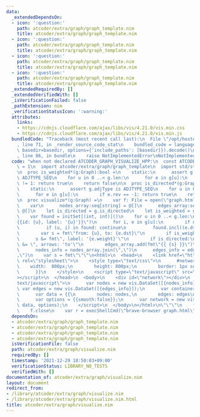 ```yaml
---
data:
  _extendedDependsOn:
  - icon: ':question:'
    path: atcoder/extra/graph/graph_template.nim
    title: atcoder/extra/graph/graph_template.nim
  - icon: ':question:'
    path: atcoder/extra/graph/graph_template.nim
    title: atcoder/extra/graph/graph_template.nim
  - icon: ':question:'
    path: atcoder/extra/graph/graph_template.nim
    title: atcoder/extra/graph/graph_template.nim
  - icon: ':question:'
    path: atcoder/extra/graph/graph_template.nim
    title: atcoder/extra/graph/graph_template.nim
  _extendedRequiredBy: []
  _extendedVerifiedWith: []
  _isVerificationFailed: false
  _pathExtension: nim
  _verificationStatusIcon: ':warning:'
  attributes:
    links:
    - https://cdnjs.cloudflare.com/ajax/libs/vis/4.21.0/vis.min.css
    - https://cdnjs.cloudflare.com/ajax/libs/vis/4.21.0/vis.min.js
  bundledCode: "Traceback (most recent call last):\n  File \"/opt/hostedtoolcache/Python/3.10.1/x64/lib/python3.10/site-packages/onlinejudge_verify/documentation/build.py\"\
    , line 71, in _render_source_code_stat\n    bundled_code = language.bundle(stat.path,\
    \ basedir=basedir, options={'include_paths': [basedir]}).decode()\n  File \"/opt/hostedtoolcache/Python/3.10.1/x64/lib/python3.10/site-packages/onlinejudge_verify/languages/nim.py\"\
    , line 86, in bundle\n    raise NotImplementedError\nNotImplementedError\n"
  code: "when not declared ATCODER_GRAPH_VISUALIZE_HPP:\n  const ATCODER_GRAPH_VISUALIZE_HPP*\
    \ = 1\n  import atcoder/extra/graph/graph_template\n  import std/strformat, std/os\n\
    \n  proc is_weighted*(g:Graph):bool =\n    static:\n      assert g.adjType is\
    \ ADJTYPE_SEQ\n    for u in 0 ..< g.len:\n      for e in g[u]:\n        if e.weight\
    \ != 1: return true\n    return false\n\n  proc is_directed*(g:Graph):bool =\n\
    \    static:\n      assert g.adjType is ADJTYPE_SEQ\n    for u in 0 ..< g.len:\n\
    \      for e in g[u]:\n        if e.rev == -1: return true\n    return false\n\
    \n  proc visualize*(g:Graph) =\n    var f: File = open(\"graph.html\", FileMode.fmWrite)\n\
    \    var\n      nodes_array:seq[string] = @[]\n      edges_array:seq[string] =\
    \ @[]\n    let is_directed = g.is_directed\n    let is_weighted = g.is_weighted\n\
    \    var found = initSet[(int, int)]()\n    for u in 0 ..< g.len:\n      nodes_array.add(fmt\"\
    {{id: {u}, label: '{u}'}}\")\n      for i, e in g[u]:\n        if not is_directed:\n\
    \          if (u, i) in found: continue\n          found.incl((e.dst, e.rev))\n\
    \        var s = fmt\"from: {u}, to: {e.dst}\"\n        if is_weighted:\n    \
    \      s &= fmt\", label: '{e.weight}'\"\n        if is_directed:\n          s\
    \ &= \", arrows: 'to'\"\n        edges_array.add(fmt\"{{ {s} }}\")\n    let\n\
    \      nodes_info = nodes_array.join(\",\")\n      edges_info = edges_array.join(\"\
    ,\")\n    var s = fmt\"\"\"\n<html>\n  <head>\n    <link href=\"https://cdnjs.cloudflare.com/ajax/libs/vis/4.21.0/vis.min.css\"\
    \ rel=\"stylesheet\">\n    <style type=\"text/css\">\n      #network {{\n    \
    \    width:  800px;\n        height: 800px;\n        border: 1px solid #000;\n\
    \      }}\n    </style>\n    <script type=\"text/javascript\" src=\"https://cdnjs.cloudflare.com/ajax/libs/vis/4.21.0/vis.min.js\"\
    ></script>\n  </head>\n  <body>\n    <div id=\"network\"></div>\n    <script type=\"\
    text/javascript\">\n      var nodes = new vis.DataSet([{nodes_info}]);\n     \
    \ var edges = new vis.DataSet([{edges_info}]);\n      var container = document.getElementById('network');\n\
    \      var data = {{\n        nodes: nodes,\n        edges: edges\n      }};\n\
    \      var options = {{smooth:false}};\n      var network = new vis.Network(container,\
    \ data, options);\n    </script>\n  </body>\n</html>\n\"\"\"\n    f.write(s)\n\
    \    f.close\n    var r = execShellCmd(\"brave-browser graph.html\")\n"
  dependsOn:
  - atcoder/extra/graph/graph_template.nim
  - atcoder/extra/graph/graph_template.nim
  - atcoder/extra/graph/graph_template.nim
  - atcoder/extra/graph/graph_template.nim
  isVerificationFile: false
  path: atcoder/extra/graph/visualize.nim
  requiredBy: []
  timestamp: '2021-12-29 18:50:03+09:00'
  verificationStatus: LIBRARY_NO_TESTS
  verifiedWith: []
documentation_of: atcoder/extra/graph/visualize.nim
layout: document
redirect_from:
- /library/atcoder/extra/graph/visualize.nim
- /library/atcoder/extra/graph/visualize.nim.html
title: atcoder/extra/graph/visualize.nim
---
```

